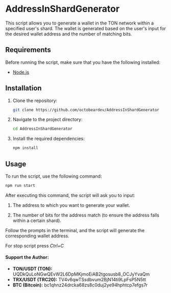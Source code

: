 # AddressInShardGenerator

This script allows you to generate a wallet in the TON network within a specified user's shard. The wallet is generated based on the user's input for the desired wallet address and the number of matching bits.

## Requirements

Before running the script, make sure that you have the following installed:

- [Node.js](https://nodejs.org/) 

## Installation

1. Clone the repository:

   ```bash
   git clone https://github.com/octobeardev/AddressInShardGenerator
   ```

2. Navigate to the project directory:

   ```bash
   cd AddressInShardGenerator
   ```

3. Install the required dependencies:

   ```bash
   npm install
   ```

## Usage

To run the script, use the following command:

```bash
npm run start
```

After executing this command, the script will ask you to input:

1. The address to which you want to generate your wallet.

2. The number of bits for the address match (to ensure the address falls within a certain shard).

Follow the prompts in the terminal, and the script will generate the corresponding wallet address.

For stop script press *Ctrl+C*


#### Support the Author:

- **TON/USDT (TON):** UQDkQuLoNGwQEvW2L6DpMKjmoEiAB2tgosusb8_OCJyYvaQm
- **TRX/USDT (TRC20):** TV4v6qwTSsdbvum2BjN14ti9LpFsP5N5tt
- **BTC (Bitcoin):** bc1qhnz24drcka68zs8c0duj2ye94hphtcp7efgs7r